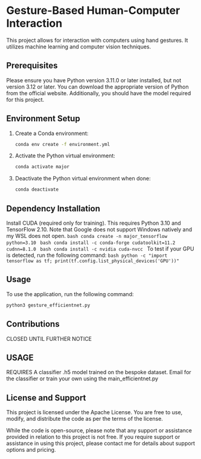 # Gesture-Based Human-Computer Interaction

This project allows for interaction with computers using hand gestures. It utilizes machine learning and computer vision techniques.

## Prerequisites

Please ensure you have Python version 3.11.0 or later installed, but not version 3.12 or later. You can download the appropriate version of Python from the official website. Additionally, you should have the model required for this project.

## Environment Setup

1. Create a Conda environment:
    ```bash
    conda env create -f environment.yml
    ```
2. Activate the Python virtual environment:
    ```bash
    conda activate major
    ```
3. Deactivate the Python virtual environment when done:
    ```bash
    conda deactivate
    ```
## Dependency Installation

Install CUDA (required only for training). This requires Python 3.10 and TensorFlow 2.10. Note that Google does not support Windows natively and my WSL does not open.
    ```bash
    conda create -n major_tensorflow python=3.10
    ```
    ```bash
    conda install -c conda-forge cudatoolkit=11.2 cudnn=8.1.0
    ```
    ```bash
    conda install -c nvidia cuda-nvcc
    ```
To test if your GPU is detected, run the following command:
    ```bash
    python -c "import tensorflow as tf; print(tf.config.list_physical_devices('GPU'))"
    ```
## Usage

To use the application, run the following command:
```bash
python3 gesture_efficientnet.py
```

## Contributions

CLOSED UNTIL FURTHER NOTICE

## USAGE
 REQUIRES A classifier .h5 model trained on the bespoke dataset. Email for the classifier or train your own using the main_efficientnet.py

## License and Support

This project is licensed under the Apache License. You are free to use, modify, and distribute the code as per the terms of the license.

While the code is open-source, please note that any support or assistance provided in relation to this project is not free. If you require support or assistance in using this project, please contact me for details about support options and pricing.

